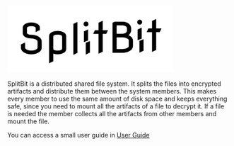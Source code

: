 <img src="./assets/SplitBit.png" alt="drawing" style="height:150px;"/>

SplitBit is a distributed shared file system. It splits the files into encrypted artifacts and distribute them between the system members. This makes every member to use the same amount of disk space and keeps everything safe, since you need to mount all the artifacts of a file to decrypt it. If a file is needed the member collects all the artifacts from other members and mount the file.

You can access a small user guide in [User Guide](https://github.com/jppianta/SplitBit/wiki/User-Guide)

